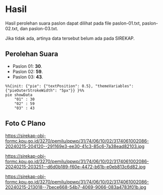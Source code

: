 # Hasil

Hasil perolehan suara paslon dapat dilihat pada file paslon-01.txt, paslon-02.txt, dan paslon-03.txt.

Jika tidak ada, artinya data tersebut belum ada pada SIREKAP.

## Perolehan Suara

 * Paslon 01: **30**.
 * Paslon 02: **59**.
 * Paslon 03: **43**.

```mermaid
%%{init: {"pie": {"textPosition": 0.5}, "themeVariables": {"pieOuterStrokeWidth": "5px"}} }%%
pie showData
    "01" : 30
    "02" : 59
    "03" : 43
```
## Foto C Plano

https://sirekap-obj-formc.kpu.go.id/3270/pemilu/ppwp/31/74/06/10/02/3174061002086-20240215-204120--291169e3-ee30-41c3-85c6-7a38ead82103.jpg

https://sirekap-obj-formc.kpu.go.id/3270/pemilu/ppwp/31/74/06/10/02/3174061002086-20240215-203251--d6d0b189-f60e-4472-b61b-e0eb813c6d82.jpg

https://sirekap-obj-formc.kpu.go.id/3270/pemilu/ppwp/31/74/06/10/02/3174061002086-20240215-213018--7bece668-54b7-4069-9066-083a4783f01b.jpg
